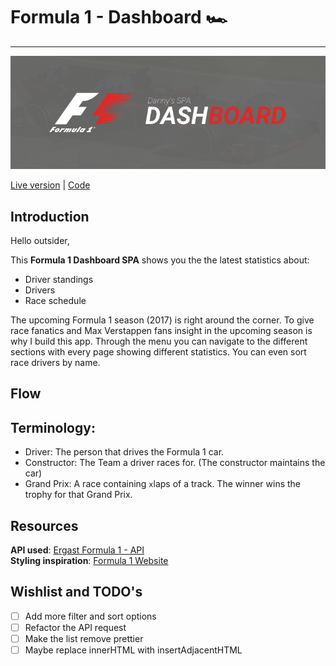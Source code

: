 # Formula 1 - Dashboard 🏎
---

![GitHub Banner](GitHub_Banner.png)

[Live version](https://dandevri.github.io/minor-wafs/final/) | [Code](https://github.com/dandevri/minor-wafs/tree/master/final)

## Introduction
Hello outsider,

This **Formula 1 Dashboard SPA** shows you the the latest statistics about:
* Driver standings
* Drivers
* Race schedule

The upcoming Formula 1 season (2017) is right around the corner. To give race fanatics and Max Verstappen fans insight in the upcoming season is why I build this app. Through the menu you can navigate to the different sections with every page showing different statistics. You can even sort race drivers by name.

## Flow

## Terminology:
* Driver: The person that drives the Formula 1 car.
* Constructor: The Team a driver races for. (The constructor maintains the car)
* Grand Prix: A race containing `x`laps of a track. The winner wins the trophy for that Grand Prix.

## Resources

**API used**: [Ergast Formula 1 - API](http://ergast.com/mrd/)<br>
**Styling inspiration**:  [Formula 1 Website](http://formula1.com)

## Wishlist and TODO's

- [ ] Add more filter and sort options
- [ ] Refactor the API request
- [ ] Make the list remove prettier
- [ ] Maybe replace innerHTML with insertAdjacentHTML
